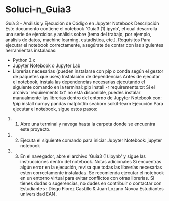 # Soluci-n_Guia3
Guía 3 - Análisis y Ejecución de Código en Jupyter Notebook
Descripción
Este documento contiene el notebook 'Guía3 (1).ipynb', el cual desarrolla una serie de ejercicios y análisis sobre [tema del trabajo, por ejemplo, análisis de datos, machine learning, estadística, etc.].
Requisitos
Para ejecutar el notebook correctamente, asegúrate de contar con las siguientes herramientas instaladas:
-	Python 3.x
-	Jupyter Notebook o Jupyter Lab
-	Librerías necesarias (pueden instalarse con pip o conda según el gestor de paquetes que uses)
Instalación de dependencias
Antes de ejecutar el notebook, instala las dependencias necesarias ejecutando el siguiente comando en la terminal:
pip install -r requirements.txt
Si el archivo 'requirements.txt' no está disponible, puedes instalar manualmente las librerías dentro del entorno de Jupyter Notebook con:
!pip install numpy pandas matplotlib seaborn scikit-learn
Ejecución
Para ejecutar el notebook, sigue estos pasos:
1.	1. Abre una terminal y navega hasta la carpeta donde se encuentra este proyecto.
2.	2. Ejecuta el siguiente comando para iniciar Jupyter Notebook:
jupyter notebook
3.	3. En el navegador, abre el archivo 'Guía3 (1).ipynb' y sigue las instrucciones dentro del notebook.
Notas adicionales
Si encuentras algún error en la ejecución, revisa que todas las librerías necesarias estén correctamente instaladas.
Se recomienda ejecutar el notebook en un entorno virtual para evitar conflictos con otras librerías.
Si tienes dudas o sugerencias, no dudes en contribuir o contactar con Estudiantes :  Diego Florez Castillo & Juan Lozano Novoa Estudiantes universidad EAN
.





